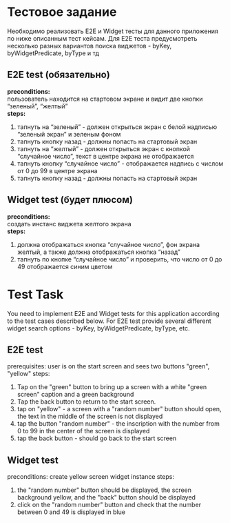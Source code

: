# Тестовое задание

Необходимо реализовать E2E и Widget тесты для данного приложения по ниже описанным тест кейсам.
Для E2E теста предусмотреть несколько разных вариантов поиска виджетов - byKey, byWidgetPredicate, byType и тд

## E2E test (обязательно)
<b>preconditions:</b><br>
пользователь находится на стартовом экране и видит две кнопки “зеленый”, “желтый”<br>
<b>steps:</b>
1. тапнуть на “зеленый” - должен открыться экран с белой надписью “зеленый экран” и зеленым фоном
2. тапнуть кнопку назад - должны попасть на стартовый экран
3. тапнуть на “желтый” - должен открыться экран с кнопкой “случайное число”, текст в центре экрана не отображается
4. тапнуть кнопку “случайное число” - отображается надпись с числом от 0 до 99 в центре экрана
5. тапнуть кнопку назад - должны попасть на стартовый экран

## Widget test (будет плюсом)
<b>preconditions:</b><br>
создать инстанс виджета желтого экрана<br>
<b>steps:</b>
1. должна отображаться кнопка “случайное число”, фон экрана желтый, а также должна отображаться кнопка “назад”
2. тапнуть по кнопке “случайное число” и проверить, что число от 0 до 49 отображается синим цветом


# Test Task

You need to implement E2E and Widget tests for this application according to the test cases described below.
For E2E test provide several different widget search options - byKey, byWidgetPredicate, byType, etc.

## E2E test
prerequisites:
user is on the start screen and sees two buttons "green", "yellow"
steps:
1. Tap on the "green" button to bring up a screen with a white "green screen" caption and a green background
2. Tap the back button to return to the start screen.
3. tap on "yellow" - a screen with a "random number" button should open, the text in the middle of the screen is not displayed
4. tap the button "random number" - the inscription with the number from 0 to 99 in the center of the screen is displayed
5. tap the back button - should go back to the start screen

## Widget test
preconditions:
create yellow screen widget instance
steps:
1. the "random number" button should be displayed, the screen background yellow, and the "back" button should be displayed
2. click on the "random number" button and check that the number between 0 and 49 is displayed in blue
